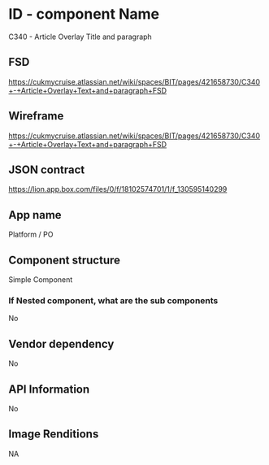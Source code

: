 # ID - component Name
C340 - Article Overlay Title and paragraph

## FSD
https://cukmycruise.atlassian.net/wiki/spaces/BIT/pages/421658730/C340+-+Article+Overlay+Text+and+paragraph+FSD


## Wireframe
https://cukmycruise.atlassian.net/wiki/spaces/BIT/pages/421658730/C340+-+Article+Overlay+Text+and+paragraph+FSD

## JSON contract
https://lion.app.box.com/files/0/f/18102574701/1/f_130595140299

## App name
Platform / PO

## Component structure
Simple Component

### If Nested component, what are the sub components
No

## Vendor dependency
No 

## API Information
No

## Image Renditions
NA